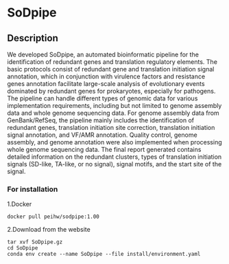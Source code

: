 # SoDpipe

## Description
  We developed SoDpipe, an automated bioinformatic pipeline for the identification of redundant genes and translation regulatory elements. The basic protocols consist of redundant gene and translation initiation signal annotation, which in conjunction with virulence factors and resistance genes annotation facilitate large-scale analysis of evolutionary events dominated by redundant genes for prokaryotes, especially for pathogens. The pipeline can handle different types of genomic data for various implementation requirements, including but not limited to genome assembly data and whole genome sequencing data. For genome assembly data from GenBank/RefSeq, the pipeline mainly includes the identification of redundant genes, translation initiation site correction, translation initiation signal annotation, and VF/AMR annotation. Quality control, genome assembly, and genome annotation were also implemented when processing whole genome sequencing data. The final report generated contains detailed information on the redundant clusters, types of translation initiation signals (SD-like, TA-like, or no signal), signal motifs, and the start site of the signal.


### For installation



1.Docker 
```
docker pull peihw/sodpipe:1.00
```

2.Download from the website
```
tar xvf SoDpipe.gz
cd SoDpipe
conda env create --name SoDpipe --file install/environment.yaml
```
